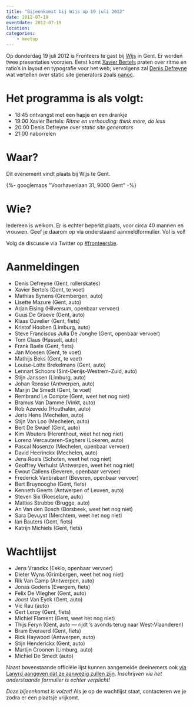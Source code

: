 ```yaml
---
title: "Bijeenkomst bij Wijs op 19 juli 2012"
date: 2012-07-19
eventdate: 2012-07-19
location:
categories:
    - meetup
---
```

Op donderdag 19 juli 2012 is Fronteers te gast bij [Wijs](http://wijs.be/) in Gent. Er worden twee presentaties voorzien. Eerst komt [Xavier Bertels](https://twitter.com/xavez) praten over ritme en ratio’s in layout en typografie voor het web; vervolgens zal [Denis Defreyne](https://twitter.com/ddfreyne) wat vertellen over static site generators zoals [nanoc](http://nanoc.stoneship.org/).

# Het programma is als volgt:

* 18:45 ontvangst met een hapje en een drankje
* 19:00 Xavier Bertels: _Ritme en verhouding: think more, do less_
* 20:00 Denis Defreyne over _static site generators_
* 21:00 naborrelen

# Waar?

Dit evenement vindt plaats bij Wijs te Gent.

{%- googlemaps "Voorhavenlaan 31, 9000 Gent" -%}

# Wie?

Iedereen is welkom. Er is echter beperkt plaats, voor circa 40 mannen en vrouwen. Geef je daarom op via onderstaand aanmeldformulier. Vol is vol!

Volg de discussie via Twitter op [#fronteersbe](https://twitter.com/search?q=%23fronteersbe).

# Aanmeldingen

* Denis Defreyne (Gent, rollerskates)
* Xavier Bertels (Gent, te voet)
* Mathias Bynens (Grembergen, auto)
* Lisette Mazure (Gent, auto)
* Arjan Eising (Hilversum, openbaar vervoer)
* Guus De Graeve (Gent, auto)
* Klaas Cuvelier (Gent, fiets)
* Kristof Houben (Limburg, auto)
* Steve Franciscus Julia De Jonghe (Gent, openbaar vervoer)
* Tom Claus (Hasselt, auto)
* Frank Baele (Gent, fiets)
* Jan Moesen (Gent, te voet)
* Mathijs Beks (Gent, te voet)
* Louise-Lotte Brekelmans (Gent, auto)
* Lennart Schoors (Sint-Denijs-Westrem-Zuid, auto)
* Stijn Janssen (Limburg, auto)
* Johan Ronsse (Antwerpen, auto)
* Marijn De Smedt (Gent, te voet)
* Rembrand Le Compte (Gent, weet het nog niet)
* Bramus Van Damme (Vinkt, auto)
* Rob Azevedo (Houthalen, auto)
* Joris Hens (Mechelen, auto)
* Stijn Van Loo (Mechelen, auto)
* Bert De Swaef (Gent, auto)
* Kim Wouters (Herenthout, weet het nog niet)
* Lorenz Vercauteren-Seghers (Lokeren, auto)
* Pascal Nosenzo (Mechelen, openbaar vervoer)
* David Heerinckx (Mechelen, auto)
* Jens Roels (Schoten, weet het nog niet)
* Geoffrey Verhulst (Antwerpen, weet het nog niet)
* Ewout Callens (Beveren, openbaar vervoer)
* Frederick Vanbrabant (Beveren, openbaar vervoer)
* Bert Bruynooghe (Gent, fiets)
* Kenneth Geerts (Antwerpen of Leuven, auto)
* Steven Six (Roeselare, auto)
* Mattias Strubbe (Brugge, auto)
* An Van den Bosch (Borsbeek, weet het nog niet)
* Sara Devuyst (Merchtem, weet het nog niet)
* Ian Bauters (Gent, fiets)
* Katrijn Michiels (Gent, fiets)

# Wachtlijst

* Jens Vranckx (Eeklo, openbaar vervoer)
* Dieter Wyns (Grimbergen, weet het nog niet)
* Rik Van Camp (Antwerpen, auto)
* Jonas Goderis (Evergem, fiets)
* Felix De Vliegher (Gent, auto)
* Joost Van Eyck (Gent, auto)
* Vic Rau (auto)
* Gert Leroy (Gent, fiets)
* Michiel Flament (Gent, weet het nog niet)
* Thijs Feryn (Gent, auto — rijdt ’s avonds terug naar West-Vlaanderen)
* Bram Everaerd (Gent, fiets)
* Rick Haywood (Antwerpen, auto)
* Stijn Henderickx (Gent, auto)
* Martijn Croonen (Limburg, auto)
* Michiel De Smedt (auto)

Naast bovenstaande officiële lijst kunnen aangemelde deelnemers ook [via Lanyrd aangeven dat ze aanwezig zullen zijn](http://lanyrd.com/2012/fronteersbe-wijs/). *Inschrijven via het onderstaande formulier is echter verplicht!*



*Deze bijeenkomst is volzet!* Als je op de wachtlijst staat, contacteren we je zodra er een plaatsje vrijkomt.
